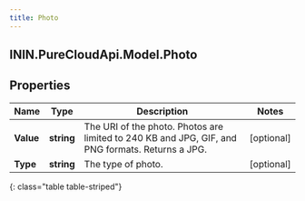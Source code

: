 ```yaml
---
title: Photo
---
```

## ININ.PureCloudApi.Model.Photo

## Properties

|Name | Type | Description | Notes|
|------------ | ------------- | ------------- | -------------|
| **Value** | **string** | The URI of the photo. Photos are limited to 240 KB and JPG, GIF, and PNG formats. Returns a JPG. | [optional] |
| **Type** | **string** | The type of photo. | [optional] |
{: class="table table-striped"}


